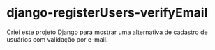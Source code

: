 # django-registerUsers-verifyEmail
Criei este projeto Django para mostrar uma alternativa de cadastro de usuários com validação por e-mail.
